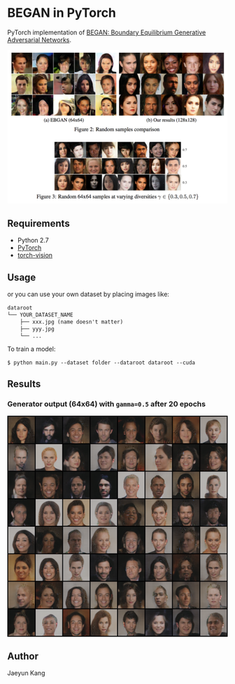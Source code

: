 # BEGAN in PyTorch

PyTorch implementation of [BEGAN: Boundary Equilibrium Generative Adversarial Networks](https://arxiv.org/abs/1703.10717).

![alt tag](./assets/model.png)

## Requirements

- Python 2.7
- [PyTorch](https://github.com/pytorch/pytorch)
- [torch-vision](https://github.com/pytorch/vision)


## Usage

or you can use your own dataset by placing images like:

    dataroot
    └── YOUR_DATASET_NAME
        ├── xxx.jpg (name doesn't matter)
        ├── yyy.jpg
        └── ...

To train a model:

    $ python main.py --dataset folder --dataroot dataroot --cuda


## Results


### Generator output (64x64) with `gamma=0.5` after 20 epochs

![all_G_z0_64x64](./assets/fake_samples_epoch_020.png)


## Author

Jaeyun Kang 
